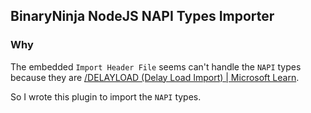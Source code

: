 ## BinaryNinja NodeJS NAPI Types Importer

### Why

The embedded `Import Header File` seems can't handle the `NAPI` types because they are [/DELAYLOAD (Delay Load Import) | Microsoft Learn](https://learn.microsoft.com/en-us/cpp/build/reference/delayload-delay-load-import?view=msvc-170).

So I wrote this plugin to import the `NAPI` types.